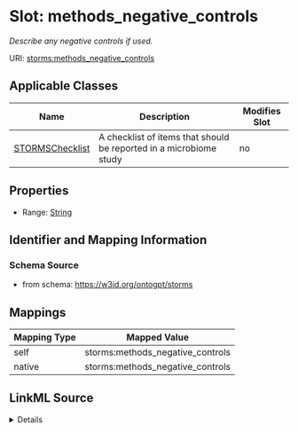 

# Slot: methods_negative_controls


_Describe any negative controls if used._



URI: [storms:methods_negative_controls](http://w3id.org/ontogpt/storms/methods_negative_controls)



<!-- no inheritance hierarchy -->





## Applicable Classes

| Name | Description | Modifies Slot |
| --- | --- | --- |
| [STORMSChecklist](STORMSChecklist.md) | A checklist of items that should be reported in a microbiome study |  no  |







## Properties

* Range: [String](String.md)





## Identifier and Mapping Information







### Schema Source


* from schema: https://w3id.org/ontogpt/storms




## Mappings

| Mapping Type | Mapped Value |
| ---  | ---  |
| self | storms:methods_negative_controls |
| native | storms:methods_negative_controls |




## LinkML Source

<details>
```yaml
name: methods_negative_controls
description: Describe any negative controls if used.
from_schema: https://w3id.org/ontogpt/storms
rank: 1000
alias: methods_negative_controls
owner: STORMSChecklist
domain_of:
- STORMSChecklist
slot_group: methods
range: string

```
</details>